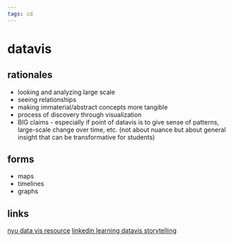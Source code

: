 ```yaml
---
tags: cd
---
```


# datavis

## rationales
* looking and analyzing large scale
* seeing relationships 
* making immaterial/abstract concepts more tangible
* process of discovery through visualization
* BIG claims - especially if point of datavis is to give sense of patterns, large-scale change over time, etc. (not about nuance but about general insight that can be transformative for students)

## forms
* maps
* timelines
* graphs

## links
[nyu data vis resource](https://guides.nyu.edu/digital-humanities/tools-and-software/visualization)
[linkedin learning datavis storytelling](https://www.linkedin.com/learning/data-visualization-storytelling/humans-are-wired-for-story?autoSkip=true&autoplay=true&resume=false&u=2194065)
